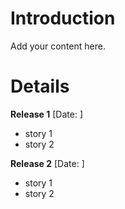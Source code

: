 # Introduction #

Add your content here.


# Details #

**Release 1** [Date: ]

  * story 1
  * story 2

**Release 2** [Date: ]

  * story 1
  * story 2